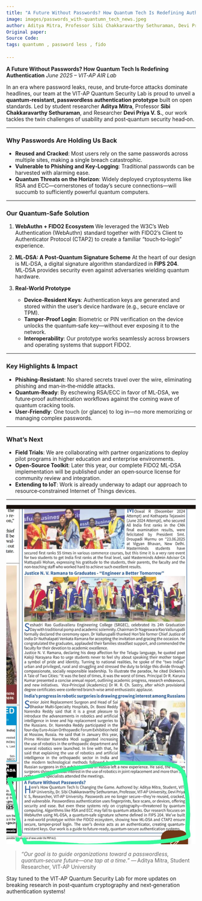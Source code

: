 ```yaml
---
title: "A Future Without Passwords? How Quantum Tech Is Redefining Authentication - news article"
image: images/passwords_with-quantumn_tech_news.jpeg
author: Aditya Mitra, Professor Sibi Chakkaravarthy Sethuraman, Devi Priya V. S
Original paper: 
Source Code: 
tags: quantumn , password less , fido 

---
```




**A Future Without Passwords? How Quantum Tech Is Redefining Authentication**
*June 2025 – VIT‑AP AIR Lab*

In an era where password leaks, reuse, and brute‑force attacks dominate headlines, our team at the VIT‑AP Quantum Security Lab is proud to unveil a **quantum‑resistant, passwordless authentication prototype** built on open standards. Led by student researcher **Aditya Mitra**, Professor **Sibi Chakkaravarthy Sethuraman**, and Researcher **Devi Priya V. S.**, our work tackles the twin challenges of usability and post‑quantum security head‑on.

---

### Why Passwords Are Holding Us Back

* **Reused and Cracked**: Most users rely on the same passwords across multiple sites, making a single breach catastrophic.
* **Vulnerable to Phishing and Key‐Logging**: Traditional passwords can be harvested with alarming ease.
* **Quantum Threats on the Horizon**: Widely deployed cryptosystems like RSA and ECC—cornerstones of today’s secure connections—will succumb to sufficiently powerful quantum computers.

---

### Our Quantum‑Safe Solution

1. **WebAuthn + FIDO2 Ecosystem**
   We leveraged the W3C’s Web Authentication (WebAuthn) standard together with FIDO2’s Client to Authenticator Protocol (CTAP2) to create a familiar “touch‑to‑login” experience.
2. **ML‑DSA: A Post‑Quantum Signature Scheme**
   At the heart of our design is ML‑DSA, a digital signature algorithm standardized in **FIPS 204**. ML‑DSA provides security even against adversaries wielding quantum hardware.
3. **Real‑World Prototype**

   * **Device‑Resident Keys**: Authentication keys are generated and stored within the user’s device hardware (e.g., secure enclave or TPM).
   * **Tamper‑Proof Login**: Biometric or PIN verification on the device unlocks the quantum‑safe key—without ever exposing it to the network.
   * **Interoperability**: Our prototype works seamlessly across browsers and operating systems that support FIDO2.

---

### Key Highlights & Impact

* **Phishing‑Resistant**: No shared secrets travel over the wire, eliminating phishing and man‑in‑the‑middle attacks.
* **Quantum‑Ready**: By eschewing RSA/ECC in favor of ML‑DSA, we future‑proof authentication workflows against the coming wave of quantum cracking tools.
* **User‑Friendly**: One touch (or glance) to log in—no more memorizing or managing complex passwords.

---

### What’s Next

* **Field Trials**: We are collaborating with partner organizations to deploy pilot programs in higher education and enterprise environments.
* **Open‑Source Toolkit**: Later this year, our complete FIDO2 ML‑DSA implementation will be published under an open‑source license for community review and integration.
* **Extending to IoT**: Work is already underway to adapt our approach to resource‑constrained Internet of Things devices.

---

![news article](https://raw.githubusercontent.com/airvitap/airvitap.github.io/refs/heads/main/images/passwords_with-quantumn_tech_news.jpeg)



> *“Our goal is to guide organizations toward a passwordless, quantum‑secure future—one tap at a time.”*
> — Aditya Mitra, Student Researcher, VIT‑AP University

Stay tuned to the VIT‑AP Quantum Security Lab for more updates on breaking research in post‑quantum cryptography and next‑generation authentication systems!
